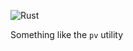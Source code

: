 ![Rust](https://github.com/florinutz/pipeviewer/workflows/Rust/badge.svg?branch=master)

Something like the `pv` utility
